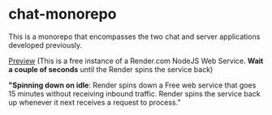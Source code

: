 # chat-monorepo
This is a monorepo that encompasses the two chat and server applications developed previously.

[Preview](https://chat-monorepo.onrender.com) (This is a free instance of a Render.com NodeJS Web Service. **Wait a couple of seconds** until the Render spins the service back)

**"Spinning down on idle**: Render spins down a Free web service that goes 15 minutes without receiving inbound traffic. Render spins the service back up whenever it next receives a request to process."
